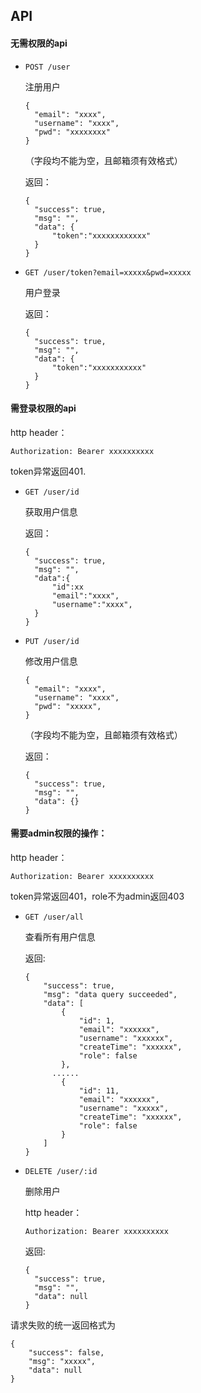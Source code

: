 ## API

#### 无需权限的api

- `POST /user`

  注册用户

  ```
  {
  	"email": "xxxx",
  	"username": "xxxx",
  	"pwd": "xxxxxxxx"
  }
  ```

  （字段均不能为空，且邮箱须有效格式）

  返回：

  ```
  {
  	"success": true,
  	"msg": "",
  	"data": {
  		"token":"xxxxxxxxxxxx"
  	}
  }
  ```

- `GET /user/token?email=xxxxx&pwd=xxxxx`

  用户登录

  返回：

  ```
  {
  	"success": true,
  	"msg": "",
  	"data": {
  		"token":"xxxxxxxxxxx"
  	}
  }
  ```

#### 需登录权限的api

http header：

```
Authorization: Bearer xxxxxxxxxx
```

token异常返回401.

- `GET /user/id`

  获取用户信息

  返回：

  ```
  {
  	"success": true,
  	"msg": "",
  	"data":{
  		"id":xx
  		"email":"xxxx",
  		"username":"xxxx",
  	}
  }
  ```


- `PUT /user/id`

  修改用户信息

  ```
  {
  	"email": "xxxx",
  	"username": "xxxx",
  	"pwd": "xxxxx",
  }
  ```

  （字段均不能为空，且邮箱须有效格式）

  返回：

  ```
  {
  	"success": true,
  	"msg": "",
  	"data": {}
  }
  ```

#### 需要admin权限的操作：

http header：

```
Authorization: Bearer xxxxxxxxxx
```

token异常返回401，role不为admin返回403

- `GET /user/all`

  查看所有用户信息

  返回:

  ```
  {
      "success": true,
      "msg": "data query succeeded",
      "data": [
          {
              "id": 1,
              "email": "xxxxxx",
              "username": "xxxxxx",
              "createTime": "xxxxxx",
              "role": false
          },
  		......
          {
              "id": 11,
              "email": "xxxxxx",
              "username": "xxxxx",
              "createTime": "xxxxxx",
              "role": false
          }
      ]
  }
  ```

- `DELETE /user/:id`

  删除用户

  http header：

  ```
  Authorization: Bearer xxxxxxxxxx
  ```

  返回:

  ```
  {
  	"success": true,
  	"msg": "",
  	"data": null
  }
  ```

请求失败的统一返回格式为

```
{
	"success": false,
	"msg": "xxxxx",
	"data": null
}
```

## 